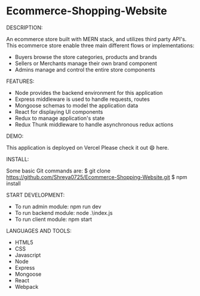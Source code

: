 # Ecommerce-Shopping-Website
DESCRIPTION:

An ecommerce store built with MERN stack, and utilizes third party API's. This ecommerce store enable three main different flows or implementations:

- Buyers browse the store categories, products and brands
- Sellers or Merchants manage their own brand component
- Admins manage and control the entire store components
  
FEATURES:

- Node provides the backend environment for this application
- Express middleware is used to handle requests, routes
- Mongoose schemas to model the application data
- React for displaying UI components
- Redux to manage application's state
- Redux Thunk middleware to handle asynchronous redux actions

DEMO:

This application is deployed on Vercel Please check it out 😄 here.

INSTALL:

Some basic Git commands are:
$ git clone https://github.com/Shreya0725/Ecommerce-Shopping-Website.git
$ npm install

START DEVELOPMENT:

- To run admin module:
  npm run dev
- To run backend module:
   node .\index.js
- To run client module:
   npm start

LANGUAGES AND TOOLS:
- HTML5
- CSS
- Javascript
- Node
- Express
- Mongoose
- React
- Webpack
